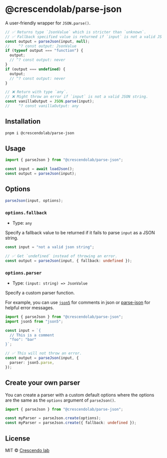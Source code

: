 # @crescendolab/parse-json

A user-friendly wrapper for `JSON.parse()`.

```ts
// ✅ Returns type `JsonValue` which is stricter than `unknown`.
// ✅ Fallback specified value is returned if `input` is not a valid JSON string.
const output = parseJson(input, null);
//    ^? const output: JsonValue
if (typeof output === "function") {
  output;
  // ^? const output: never
}
if (output === undefined) {
  output;
  // ^? const output: never
}

// ❌ Return with type `any`.
// ❌ Might throw an error if `input` is not a valid JSON string.
const vanillaOutput = JSON.parse(input);
//    ^? const vanillaOutput: any
```

## Installation

```sh
pnpm i @crescendolab/parse-json
```

## Usage

```ts
import { parseJson } from "@crescendolab/parse-json";

const input = await loadJson();
const output = parseJson(input);
```

## Options

```ts
parseJson(input, options);
```

### `options.fallback`

- Type: `any`

Specify a fallback value to be returned if it fails to parse `input` as a JSON string.

```ts
const input = "not a valid json string";

// ✅ Get `undefined` instead of throwing an error.
const output = parseJson(input, { fallback: undefined });
```

### `options.parser`

- Type: `(input: string) => JsonValue`

Specify a custom parser function.

For example, you can use [`json5`](https://github.com/json5/json5) for comments in json or [parse-json](https://github.com/sindresorhus/parse-json) for helpful error messages.

```ts
import { parseJson } from "@crescendolab/parse-json";
import json5 from "json5";

const input = `{
  // This is a comment
  "foo": "bar"
}`;

// ✅ This will not throw an error.
const output = parseJson(input, {
  parser: json5.parse,
});
```

## Create your own parser

You can create a parser with a custom default options where the options are the same as the `options` argument of `parseJson()`.

```ts
import { parseJson } from "@crescendolab/parse-json";

const myParser = parseJson.create(options);
const myParser = parseJson.create({ fallback: undefined });
```

## License

MIT © [Crescendo lab](https://www.cresclab.com/)
